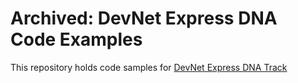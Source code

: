 # Archived: DevNet Express DNA Code Examples

This repository holds code samples for [DevNet Express DNA Track](https://learninglabs.cisco.com/tracks/devnet-express-dna)
